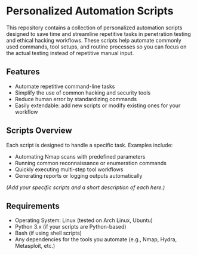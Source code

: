 # Personalized Automation Scripts

This repository contains a collection of personalized automation scripts designed to save time and streamline repetitive tasks in penetration testing and ethical hacking workflows. These scripts help automate commonly used commands, tool setups, and routine processes so you can focus on the actual testing instead of repetitive manual input.

## Features

- Automate repetitive command-line tasks
- Simplify the use of common hacking and security tools
- Reduce human error by standardizing commands
- Easily extendable: add new scripts or modify existing ones for your workflow

## Scripts Overview

Each script is designed to handle a specific task. Examples include:

- Automating Nmap scans with predefined parameters
- Running common reconnaissance or enumeration commands
- Quickly executing multi-step tool workflows
- Generating reports or logging outputs automatically

*(Add your specific scripts and a short description of each here.)*

## Requirements

- Operating System: Linux (tested on Arch Linux, Ubuntu)
- Python 3.x (if your scripts are Python-based)
- Bash (if using shell scripts)
- Any dependencies for the tools you automate (e.g., Nmap, Hydra, Metasploit, etc.)
